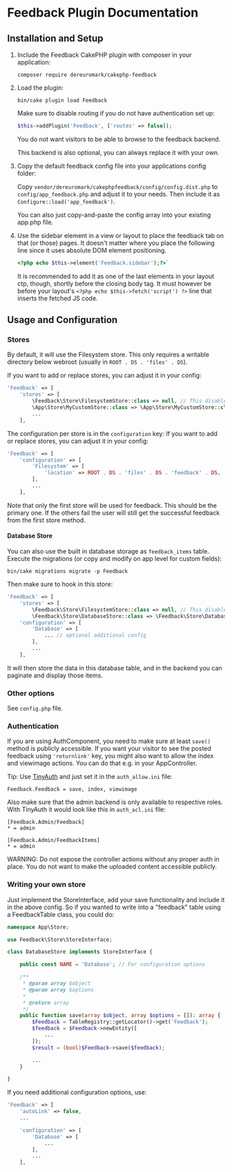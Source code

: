 # Feedback Plugin Documentation

## Installation and Setup

1. Include the Feedback CakePHP plugin with composer in your application:
    ```
    composer require dereuromark/cakephp-feedback
    ```
2. Load the plugin:
    ```
    bin/cake plugin load Feedback
    ```

    Make sure to disable routing if you do not have authentication set up:
    ```php
    $this->addPlugin('Feedback', ['routes' => false]);
    ```
    You do not want visitors to be able to browse to the feedback backend.

    This backend is also optional, you can always replace it with your own.

3. Copy the default feedback config file into your applications config folder:

    Copy `vendor/dereuromark/cakephpfeedback/config/config.dist.php` to `config/app_feedback.php`
    and adjust it to your needs. Then include it as `Configure::load('app_feedback')`.

    You can also just copy-and-paste the config array into your existing app.php file.

4. Use the sidebar element in a view or layout to place the feedback tab on that (or those) pages.
    It doesn't matter where you place the following line since it uses absolute DOM element positioning.
    ```php
    <?php echo $this->element('Feedback.sidebar');?>`
    ```
    It is recommended to add it as one of the last elements in your layout ctp, though, shortly before the closing body tag.
    It must however be before your layout's `<?php echo $this->fetch('script') ?>` line that inserts the fetched JS code.

## Usage and Configuration

### Stores
By default, it will use the Filesystem store. This only requires a writable directory below webroot (usually in `ROOT . DS . 'files' . DS`).

If you want to add or replace stores, you can adjust it in your config:
```php
'Feedback' => [
    'stores' => [
        \Feedback\Store\FilesystemStore::class => null, // This disables the default
        \App\Store\MyCustomStore::class => \App\Store\MyCustomStore::class,
        ...
    ],
```

The configuration per store is in the `configuration` key:
If you want to add or replace stores, you can adjust it in your config:
```php
'Feedback' => [
    'configuration' => [
        'Filesystem' => [
            'location' => ROOT . DS . 'files' . DS . 'feedback' . DS,
        ],
        ...
    ],
```

Note that only the first store will be used for feedback. This should be the primary one.
If the others fail the user will still get the successful feedback from the first store method.

#### Database Store
You can also use the built in database storage as `feedback_items` table.
Execute the migrations (or copy and modify on app level for custom fields):
```
bin/cake migrations migrate -p Feedback
```

Then make sure to hook in this store:
```php
'Feedback' => [
    'stores' => [
        \Feedback\Store\FilesystemStore::class => null, // This disables the default
        \Feedback\Store\DatabaseStore::class => \Feedback\Store\DatabaseStore::class,
    'configuration' => [
        'Database' => [
            ... // optional additional config
        ],
        ...
    ],
```
It will then store the data in this database table, and in the backend you can
paginate and display those items.

### Other options

See `config.php` file.

### Authentication
If you are using AuthComponent, you need to make sure at least `save()` method is publicly accessible.
If you want your visitor to see the posted feedback using `'returnlink'` key, you might also want to allow the index and viewimage actions.
You can do that e.g. in your AppController.

Tip: Use [TinyAuth](https://github.com/dereuromark/cakephp-tinyauth) and just set it in the `auth_allow.ini` file:
```
Feedback.Feedback = save, index, viewimage
```

Also make sure that the admin backend is only available to respective roles.
With TinyAuth it would look like this in `auth_acl.ini` file:
```
[Feedback.Admin/Feedback]
* = admin

[Feedback.Admin/FeedbackItems]
* = admin
```

WARNING: Do not expose the controller actions without any proper auth in place.
You do not want to make the uploaded content accessible publicly.

### Writing your own store

Just implement the StoreInterface, add your save functionality and include it in the above config.
So if you wanted to write into a "feedback" table using a FeedbackTable class, you could do:

```php
namespace App\Store;

use Feedback\Store\StoreInterface;

class DatabaseStore implements StoreInterface {

    public const NAME = 'Database'; // For configuration options

    /**
     * @param array $object
     * @param array $options
     *
     * @return array
     */
    public function save(array $object, array $options = []): array {
        $Feedback = TableRegistry::getLocator()->get('Feedback');
        $feedback = $Feedback->newEntity([
            ...
        ]);
        $result = (bool)$Feedback->save($feedback);

        ...
    }

}
```
If you need additional configuration options, use:
```php
'Feedback' => [
    'autoLink' => false,
    ...

    'configuration' => [
        'Database' => [
            ...
        ],
        ...
    ],
```
